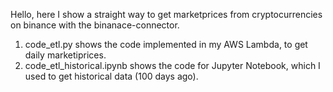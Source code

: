 
Hello, here I show a straight way to get marketprices from cryptocurrencies on binance with the binanace-connector.

1. code_etl.py shows the code implemented in my AWS Lambda, to get daily marketiprices.
2. code_etl_historical.ipynb shows the code for Jupyter Notebook, which I used to get historical data (100 days ago).

